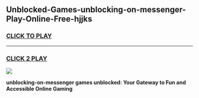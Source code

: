 
## Unblocked-Games-unblocking-on-messenger-Play-Online-Free-hjjks
<h3>
<a href="https://premium76.site?title=unblocking-on-messenger&ref=26A">CLICK TO PLAY</a></h3>
<hr>

<h3>
<a href="https://premium76.site?title=unblocking-on-messenger&ref=26A">CLICK 2 PLAY</a>
  
</h3>

<a href="https://premium76.site?title=unblocking-on-messenger&ref=26A"><img src="https://clearcache.store/games.png"></a>


**unblocking-on-messenger games unblocked: Your Gateway to Fun and Accessible Online Gaming**
